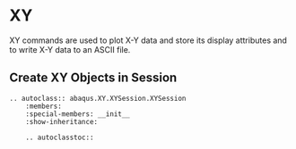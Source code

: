 # XY

XY commands are used to plot X-Y data and store its display attributes and to write X-Y data to an ASCII file.

## Create XY Objects in Session

```{eval-rst}
.. autoclass:: abaqus.XY.XYSession.XYSession
    :members:
    :special-members: __init__
    :show-inheritance:

    .. autoclasstoc::
```
